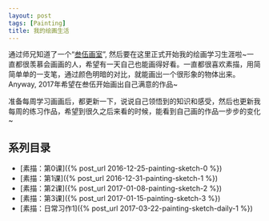 ```yaml
---
layout: post    
tags: [Painting]
title: 我的绘画生活
---
```


通过师兄知道了一个“[叁伍画室](http://www.art-35.com/)”, 然后要在这里正式开始我的绘画学习生涯啦~一直都很羡慕会画画的人，希望有一天自己也能画得好看。一直都很喜欢素描，用简简单单的一支笔，通过颜色明暗的对比，就能画出一个很形象的物体出来。Anyway, 2017年希望在叁伍开始画出自己满意的作品~

准备每周学习画画后，都更新一下，说说自己领悟到的知识和感受，然后也更新我每周的练习作品，希望到很久之后来看的时候，能看到自己画的作品一步步的变化~

## 系列目录

+ [素描：第0课]({% post_url 2016-12-25-painting-sketch-0 %})
+ [素描：第1课]({% post_url 2016-12-31-painting-sketch-1 %})
+ [素描：第2课]({% post_url 2017-01-08-painting-sketch-2 %})
+ [素描：第3课]({% post_url 2017-01-15-painting-sketch-3 %})
+ [素描：日常习作1]({% post_url 2017-03-22-painting-sketch-daily-1 %})
